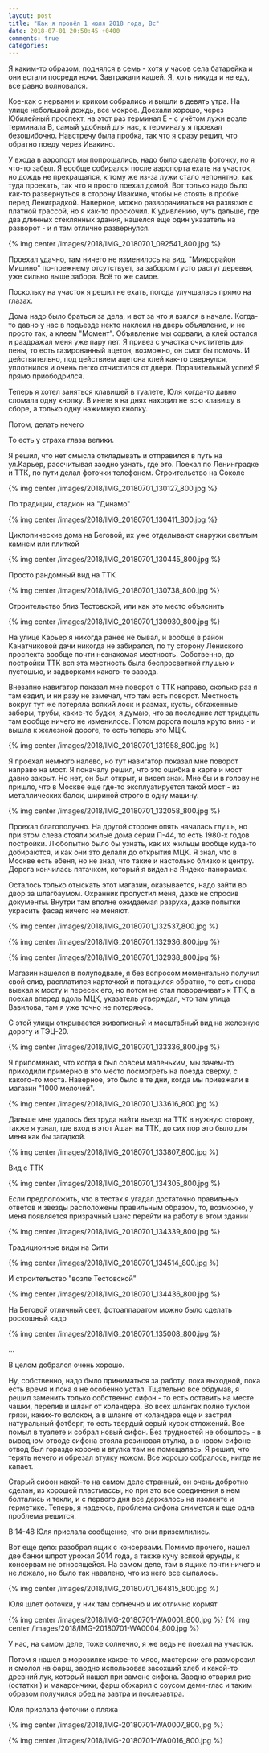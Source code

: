 ```yaml
---
layout: post
title: "Как я провёл 1 июля 2018 года, Вс"
date: 2018-07-01 20:50:45 +0400
comments: true
categories: 
---
```

Я каким-то образом, поднялся в семь - хотя у часов села батарейка и они встали посреди ночи. Завтракали кашей. Я, хоть никуда и не еду, все равно волновался. 

Кое-как с нервами и криком собрались и вышли в девять утра. На улице небольшой дождь, все мокрое. Доехали хорошо, через Юбилейный проспект, на этот раз терминал Е - с учётом лужи возле терминала В, самый удобный для нас, к терминалу я проехал безошибочно. Навстречу была пробка, так что я сразу решил, что обратно поеду через Ивакино.

У входа в аэропорт мы попрощались, надо было сделать фоточку, но я что-то забыл. Я вообще собирался после аэропорта ехать на участок, но дождь не прекращался, к тому же из-за лужи стало непонятно, как туда проехать, так что я просто поехал домой. Вот только надо было как-то развернуться в сторону Ивакино, чтобы не стоять в пробке перед Лениградкой. Наверное, можно разворачиваться на развязке с платной трассой, но я как-то проскочил. К удивлению, чуть дальше, где два длинных стеклянных здания, нашелся еще один указатель на разворот - и я там отлично развернулся.

{% img center /images/2018/IMG_20180701_092541_800.jpg %}

Проехал удачно, там ничего не изменилось на вид. "Микрорайон Мишино" по-прежнему отсутствует, за забором густо растут деревья, уже сильно выше забора. Всё то же самое.

Поскольку на участок я решил не ехать, погода улучшалась прямо на глазах.

Дома надо было браться за дела, и вот за что я взялся в начале. Когда-то давно у нас в подъезде некто наклеил на дверь объявление, и не просто так, а клеем "Момент". Объявление мы сорвали, а клей остался и раздражал меня уже пару лет. Я привез с участка очиститель для пены, то есть газированный ацетон, возможно, он смог бы помочь. И действительно, под действием ацетона клей как-то свернулся, уплотнился и очень легко отчистился от двери. Поразительный успех! Я прямо приободрился.

Теперь я хотел заняться клавишей в туалете, Юля когда-то давно сломала одну кнопку. В инете я на днях находил не всю клавишу в сборе, а только одну нажимную кнопку.


Потом, делать нечего


То есть у страха глаза велики.

Я решил, что нет смысла откладывать и отправился в путь на ул.Карьер, рассчитывая заодно узнать, где это. Поехал по Ленинградке и ТТК, по пути делал фоточки телефоном. Строительство на Соколе

{% img center /images/2018/IMG_20180701_130127_800.jpg %}

По традиции, стадион на "Динамо"

{% img center /images/2018/IMG_20180701_130411_800.jpg %}

Циклопические дома на Беговой, их уже отделывают снаружи светлым камнем или плиткой

{% img center /images/2018/IMG_20180701_130445_800.jpg %}

Просто рандомный вид на ТТК

{% img center /images/2018/IMG_20180701_130738_800.jpg %}

Строительство близ Тестовской, или как это место объяснить

{% img center /images/2018/IMG_20180701_130930_800.jpg %}

На улице Карьер я никогда ранее не бывал, и вообще в район Канатчиковой дачи никогда не забирался, по ту сторону Лениского проспекта вообще почти незнакомая местность. Собственно, до постройки ТТК вся эта местность была беспросветной глушью и пустошью, и задворками какого-то завода.

Внезапно навигатор показал мне поворот с ТТК направо, сколько раз я там ездил, и ни разу не замечал, что там есть поворот. Местность вокруг тут же потеряла всякий лоск и размах, кусты, обгаженные заборы, трубы, какие-то будки, я думаю, что за последние лет тридцать там вообще ничего не изменилось. Потом дорога пошла круто вниз - и вышла к железной дороге, то есть теперь это МЦК.

{% img center /images/2018/IMG_20180701_131958_800.jpg %}

Я проехал немного налево, но тут навигатор показал мне поворот направо на мост. Я поначалу решил, что это ошибка в карте и мост давно закрыт. Но нет, он был открыт, и висел знак. Мне бы и в голову не пришло, что в Москве еще где-то эксплуатируется такой мост - из металлических балок, шириной строго в одну машину.

{% img center /images/2018/IMG_20180701_132058_800.jpg %}

Проехал благополучно. На другой стороне опять началась глушь, но при этом слева стояли жилые дома серии П-44, то есть 1980-х годов постройки. Любопытно было бы узнать, как их жильцы вообще куда-то добираются, и как они это делали до открытия МЦК. Я знал, что в Москве есть ебеня, но не знал, что такие и настолько близко к центру. Дорога кончилась пятачком, который я видел на Яндекс-панорамах.

Осталось только отыскать этот магазин, оказывается, надо зайти во двор за шлагбаумом. Охранник пропустил меня, даже не спросив документы. Внутри там вполне ожидаемая разруха, даже попытки украсить фасад ничего не меняют.

{% img center /images/2018/IMG_20180701_132537_800.jpg %}

{% img center /images/2018/IMG_20180701_132936_800.jpg %}

{% img center /images/2018/IMG_20180701_132938_800.jpg %}

Магазин нашелся в полуподвале, я без вопросом моментально получил свой слив, расплатился карточкой и потащился обратно, то есть снова выехал к мосту и пересек его, но потом не стал поворачивать к ТТК, а поехал вперед вдоль МЦК, указатель утверждал, что там улица Вавилова, там я уже точно не потеряюсь.

С этой улицы открывается живописный и масштабный вид на железную дорогу и ТЭЦ-20.

{% img center /images/2018/IMG_20180701_133336_800.jpg %}
 
Я припоминаю, что когда я был совсем маленьким, мы зачем-то приходили примерно в это место посмотреть на поезда сверху, с какого-то моста. Наверное, это было в те дни, когда мы приезжали в магазин "1000 мелочей". 

{% img center /images/2018/IMG_20180701_133616_800.jpg %}

Дальше мне удалось без труда найти выезд на ТТК в нужную сторону, также я узнал, где вход в этот Ашан на ТТК, до сих пор это было для меня как бы загадкой.

{% img center /images/2018/IMG_20180701_133807_800.jpg %}

Вид с ТТК 

{% img center /images/2018/IMG_20180701_134305_800.jpg %}

Если предположить, что в тестах я угадал достаточно правильных ответов и звезды расположены правильным образом, то, возможно, у меня появляется призрачный шанс перейти на работу в этом здании

{% img center /images/2018/IMG_20180701_134339_800.jpg %}

Традиционные виды на Сити

{% img center /images/2018/IMG_20180701_134514_800.jpg %}

И строительство "возле Тестовской"

{% img center /images/2018/IMG_20180701_134436_800.jpg %}

На Беговой отличный свет, фотоаппаратом можно было сделать роскошный кадр

{% img center /images/2018/IMG_20180701_135008_800.jpg %}

...

В целом добрался очень хорошо.

Ну, собственно, надо было приниматься за работу, пока выходной, пока есть время и пока я не особенно устал. Тщательно все обдумав, я решил заменить только собственно сифон - то есть оставить на месте чашки, перелив и шланг от коландера. Во всех шлангах полно тухлой грязи, каких-то волокон, а в шланге от коландера еще и застрял натуральный фэтберг, то есть твердый серый кусок отложений. Все помыл в туалете и собрал новый сифон. Без трудностей не обошлось - в выводном отводе сифона стояла резиновая втулка, а в новом сифоне отвод был гораздо короче и втулка там не помещалась. Я решил, что терять нечего и обрезал втулку ножом. Все хорошо собралось, нигде не капает. 

Старый сифон какой-то на самом деле странный, он очень добротно сделан, из хорошей пластмассы, но при это все соединения в нем болтались и текли, и с первого дня все держалось на изоленте и герметике. Теперь, я надеюсь, проблема сифона снимется и еще одна проблема решится.

В 14-48 Юля прислала сообщение, что они приземлились.

Вот еще дело: разобрал ящик с консервами. Помимо прочего, нашел две банки шпрот урожая 2014 года, а также кучу всякой ерунды, к консервам не относящейся. На самом деле, там в ящике почти ничего и не лежало, но было так навалено, что из него все сыпалось.

{% img center /images/2018/IMG_20180701_164815_800.jpg %}

Юля шлет фоточки, у них там солнечно и их отлично кормят

{% img center /images/2018/IMG-20180701-WA0001_800.jpg %}
{% img center /images/2018/IMG-20180701-WA0004_800.jpg %}
 
У нас, на самом деле, тоже солнечно, я же ведь не поехал на участок.

Потом я нашел в морозилке какое-то мясо, мастерски его разморозил и смолол на фарш, заодно использовав засохший хлеб и какой-то древний лук, который нашел при замене сифона. Заодно отварил рис (остатки ) и макарончики, фарш обжарил с соусом деми-глас и таким образом получился обед на завтра и послезавтра.

Юля прислала фоточки с пляжа

{% img center /images/2018/IMG-20180701-WA0007_800.jpg %}

{% img center /images/2018/IMG-20180701-WA0016_800.jpg %}
